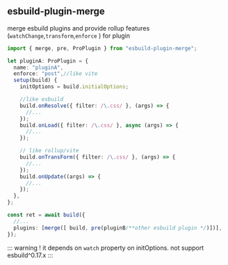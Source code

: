 ## esbuild-plugin-merge

merge esbuild plugins and provide rollup features (`watchChange`,`transform`,`enforce` ) for plugin

```ts
import { merge, pre, ProPlugin } from "esbuild-plugin-merge";

let pluginA: ProPlugin = {
  name: "pluginA",
  enforce: "post",//like vite
  setup(build) {
    initOptions = build.initialOptions;

    //like esbuild
    build.onResolve({ filter: /\.css/ }, (args) => {
      //...
    });
    build.onLoad({ filter: /\.css/ }, async (args) => {
      //...
    });

    // like rollup/vite
    build.onTransForm({ filter: /\.css/ }, (args) => {
      //...
    });
    build.onUpdate((args) => {
      //...
    });
  },
};

const ret = await build({
  //...
  plugins: [merge([ build, pre(pluginB/**other esbuild plugin */)])],
});
```

::: warning !
 it depends on `watch` property on initOptions.
 not support esbuild^0.17.x
:::